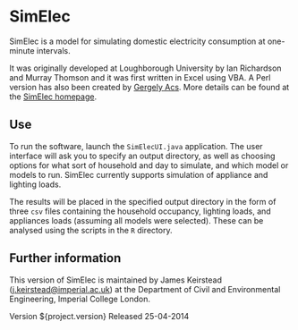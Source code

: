 # SimElec

SimElec is a model for simulating domestic electricity consumption at
one-minute intervals.  

It was originally developed at Loughborough University by Ian
Richardson and Murray Thomson and it was first written in Excel using
VBA.  A Perl version has also been created by
[Gergely Acs](http://www.crysys.hu/~acs/misc.html).  More details can
be found at the
[SimElec homepage](http://homepages.lboro.ac.uk/~eliwr/#software).

## Use

To run the software, launch the `SimElecUI.java` application.  The
user interface will ask you to specify an output directory, as well as
choosing options for what sort of household and day to simulate, and
which model or models to run.  SimElec currently supports simulation
of appliance and lighting loads.  

The results will be placed in the specified output directory in the
form of three `csv` files containing the household occupancy, lighting
loads, and appliances loads (assuming all models were selected).
These can be analysed using the scripts in the `R` directory.

## Further information

This version of SimElec is maintained by James Keirstead
(j.keirstead@imperial.ac.uk) at the Department of Civil and
Environmental Engineering, Imperial College London.

Version ${project.version}
Released 25-04-2014
